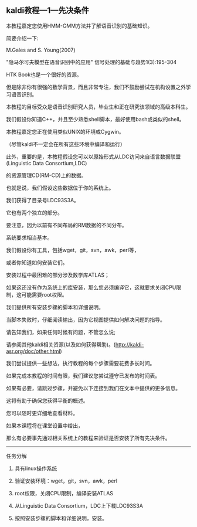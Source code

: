 ## kaldi教程—1—先决条件

本教程嘉定您使用HMM-GMM方法并了解语音识别的基础知识。

简要介绍一下:

M.Gales and S. Young(2007)

"隐马尔可夫模型在语音识别中的应用" 信号处理的基础与趋势1(3):195-304

HTK Book也是一个很好的资源。

但是除非你有很强的数学背景，而且非常专注，我们不鼓励尝试在机构设置之外学习语音识别。

本教程的目标受众是语音识别研究人员，毕业生和正在研究该领域的高级本科生。

我们假设你知道C++，并且至少熟悉shell脚本，最好使用bash或类似的shell。

本教程嘉定您正在使用类似UNIX的环境或Cygwin。

（尽管kaldi不一定会在所有这些环境中编译和运行）

此外，重要的是，本教程假设您可以以原始形式从LDC访问来自语言数据联盟(Linguistic Data Consortium,LDC)

的资源管理CD(RM-CD)上的数据。

也就是说，我们假设这些数据位于你的系统上。

我们获得了目录号LDC93S3A。

它也有两个独立的部分。

要注意，因为以前有不同布局的RM数据的不同分布。

系统要求相当基本。

我们假设你有工具，包括wget，git，svn，awk，perl等，

或者你知道如何安装它们。

安装过程中最困难的部分涉及数学库ATLAS；

如果这还没有作为系统上的库安装，那么您必须编译它，这就要求关闭CPU限制，这可能需要root权限。

我们提供所有安装步骤的脚本和详细说明。

当脚本失败时，仔细阅读输出，因为它视图提供如何解决问题的指导。

请告知我们，如果任何时候有问题，不管怎么说;

请参阅其他kaldi相关资源(以及如何获得帮助)。(http://kaldi-asr.org/doc/other.html)

我们尝试提供一些想法，执行教程的每个步骤需要花费多长时间。

如果完成本教程的时间有限，我们建议您尝试遵守已发布的时间表。

如果有必要，请跳过步骤，并避免以下连接到我们在文本中提供的更多信息。

这将有助于确保您获得平衡的概述。

您可以随时更详细地查看材料。

如果本课程将在课堂设置中给出，

那么有必要事先通过相关系统上的教程来验证是否安装了所有先决条件。

-----------------

任务分解

1. 具有linux操作系统

2. 验证安装环境：wget，git，svn，awk，perl

3. root权限，关闭CPU限制，编译安装ATLAS

4. 从Linguistic Data Consortium，LDC上下载LDC93S3A

5. 按照安装步骤的脚本和详细说明，安装。